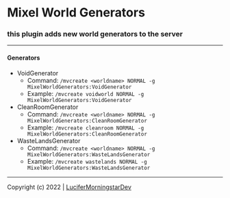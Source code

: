 # Mixel World Generators

### this plugin adds new world generators to the server

---

#### Generators

- VoidGenerator
  - Command: `/mvcreate <worldname> NORMAL -g MixelWorldGenerators:VoidGenerator`
  - Example: `/mvcreate voidworld NORMAL -g MixelWorldGenerators:VoidGenerator`
- CleanRoomGenerator
  - Command: `/mvcreate <worldname> NORMAL -g MixelWorldGenerators:CleanRoomGenerator`
  - Example: `/mvcreate cleanroom NORMAL -g MixelWorldGenerators:CleanRoomGenerator`
- WasteLandsGenerator
  - Command: `/mvcreate <worldname> NORMAL -g MixelWorldGenerators:WasteLandsGenerator`
  - Example: `/mvcreate wastelands NORMAL -g MixelWorldGenerators:WasteLandsGenerator`


---
Copyright (c) 2022 | [LuciferMorningstarDev](https://github.com/LuciferMorningstarDev)
